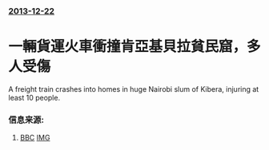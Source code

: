 ### [2013-12-22](/news/2013/12/22/index.md)

##### 
#  一輛貨運火車衝撞肯亞基貝拉貧民窟，多人受傷 

A freight train crashes into homes in huge Nairobi slum of Kibera, injuring at least 10 people.


### 信息来源:

1. [BBC](http://www.bbc.co.uk/news/world-africa-25483720) [IMG](https://ichef.bbci.co.uk/news/1024/media/images/71908000/jpg/_71908171_71908170.jpg)
